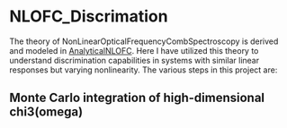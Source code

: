 # NLOFC_Discrimation

The theory of NonLinearOpticalFrequencyCombSpectroscopy is derived and modeled in [AnalyticalNLOFC](https://github.com/ayankgp/AnalyticalNLOFC). Here I have utilized this theory to understand discrimination capabilities in systems with similar linear responses but varying nonlinearity. The various steps in this project are:

## Monte Carlo integration of high-dimensional chi3(omega)
